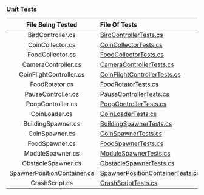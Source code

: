 ### Unit Tests

  | File Being Tested | File Of Tests |
  |:-----------------:|:--------------|
  | BirdController.cs | [BirdControllerTests.cs](Assets/Tests/Editor/BirdControllerTests.cs) |
  | CoinCollector.cs  | [CoinCollectorTests.cs](Assets/Tests/Editor/CoinCollectorTests.cs) |
  | FoodCollector.cs  | [FoodCollectorTests.cs](Assets/Tests/Editor/FoodCollectorTests.cs) |
  |CameraController.cs| [CameraControllerTests.cs](Assets/Tests/Editor/CameraControllerTests.cs) |
  |CoinFlightController.cs| [CoinFlightControllerTests.cs](Assets/Tests/Editor/CoinFlightControllerTests.cs) |
  | FoodRotator.cs    | [FoodRotatorTests.cs](Assets/Tests/Editor/FoodRotatorTests.cs) |
  | PauseController.cs| [PauseControllerTests.cs](Assets/Tests/Editor/PauseControllerTests.cs) |
  | PoopController.cs | [PoopControllerTests.cs](Assets/Tests/Editor/PoopControllerTests.cs) |
  | CoinLoader.cs     | [CoinLoaderTests.cs](Assets/Tests/Editor/CoinLoaderTests.cs) |
  | BuildingSpawner.cs| [BuildingSpawnerTests.cs](Assets/Tests/Editor/BuildingSpawnerTests.cs) |
  | CoinSpawner.cs    | [CoinSpawnerTests.cs](Assets/Tests/Editor/CoinSpawnerTests.cs) |
  | FoodSpawner.cs    | [FoodSpawnerTests.cs](Assets/Tests/Editor/FoodSpawnerTests.cs)
  | ModuleSpawner.cs  | [ModuleSpawnerTests.cs](Assets/Tests/Editor/ModuleSpawnerTests.cs) |
  | ObstacleSpawner.cs| [ObstacleSpawnerTests.cs](Assets/Tests/Editor/ObstacleSpawnerTests.cs) |
  |SpawnerPositionContainer.cs| [SpawnerPositionContainerTests.cs](Assets/Tests/Editor/SpawnerPositionContainerTests.cs) |
  | CrashScript.cs    | [CrashScriptTests.cs](Assets/Tests/Editor/CrashScriptTests.cs) |
